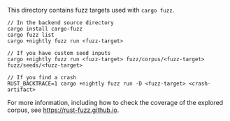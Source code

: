 This directory contains fuzz targets used with `cargo fuzz`.

```
// In the backend source directory
cargo install cargo-fuzz
cargo fuzz list
cargo +nightly fuzz run <fuzz-target>

// If you have custom seed inputs
cargo +nightly fuzz run <fuzz-target> fuzz/corpus/<fuzz-target> fuzz/seeds/<fuzz-target>

// If you find a crash
RUST_BACKTRACE=1 cargo +nightly fuzz run -D <fuzz-target> <crash-artifact>
```

For more information, including how to check the coverage of the explored corpus, see <https://rust-fuzz.github.io>.
